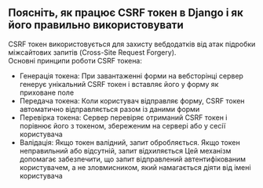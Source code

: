 ## Поясніть, як працює CSRF токен в Django і як його правильно використовувати

CSRF токен використовується для захисту вебдодатків від атак підробки міжсайтових запитів (Cross-Site Request Forgery).  
Основні принципи роботи CSRF токена:
- Генерація токена: При завантаженні форми на вебсторінці сервер генерує унікальний CSRF токен і вставляє його у форму як приховане поле
- Передача токена: Коли користувач відправляє форму, CSRF токен автоматично відправляється разом із даними форми
- Перевірка токена: Сервер перевіряє отриманий CSRF токен і порівнює його з токеном, збереженим на сервері або у сесії користувача
- Валідація: Якщо токен валідний, запит обробляється. Якщо токен неправильний або відсутній, запит відхиляється
Цей механізм допомагає забезпечити, що запит відправлений автентифікованим користувачем, а не зловмисником, який намагається діяти від імені користувача
